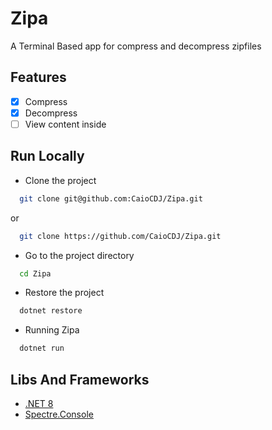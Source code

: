 # Zipa

A Terminal Based app for compress and decompress zipfiles

## Features

- [x] Compress
- [x] Decompress
- [ ] View content inside

## Run Locally

- Clone the project

```bash
  git clone git@github.com:CaioCDJ/Zipa.git
```

or

```bash
  git clone https://github.com/CaioCDJ/Zipa.git
```

- Go to the project directory

```bash
  cd Zipa
```

- Restore the project

```bash
  dotnet restore
```

- Running Zipa

```bash
  dotnet run
```

## Libs And Frameworks

- [.NET 8](https://dotnet.microsoft.com)
- [Spectre.Console](https://spectreconsole.net/)
